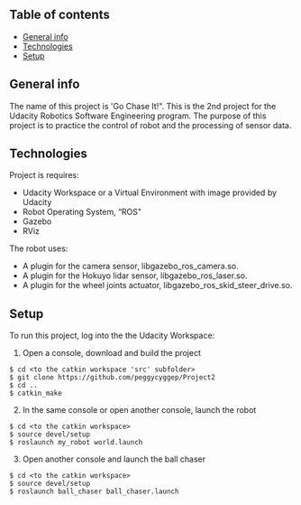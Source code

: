 ## Table of contents
* [General info](#general-info)
* [Technologies](#technologies)
* [Setup](#setup)

## General info
The name of this project is 'Go Chase It!".  This is the 2nd project for the Udacity Robotics Software Engineering program.  The purpose of this project is to practice the control of robot and the processing of sensor data.
	
## Technologies
Project is requires:
* Udacity Workspace or a Virtual Environment with image provided by Udacity
* Robot Operating System, “ROS"
* Gazebo
* RViz

The robot uses:
* A plugin for the camera sensor, libgazebo_ros_camera.so.
* A plugin for the Hokuyo lidar sensor, libgazebo_ros_laser.so.
* A plugin for the wheel joints actuator, libgazebo_ros_skid_steer_drive.so.
	
## Setup
To run this project, log into the the Udacity Workspace:

1. Open a console, download and build the project
```
$ cd <to the catkin workspace 'src' subfolder>
$ git clone https://github.com/peggycyggep/Project2
$ cd ..
$ catkin_make
```
2. In the same console or open another console, launch the robot
```
$ cd <to the catkin workspace>
$ source devel/setup
$ roslaunch my_robot world.launch
```
3. Open another console and launch the ball chaser
```
$ cd <to the catkin workspace>
$ source devel/setup
$ roslaunch ball_chaser ball_chaser.launch
```
